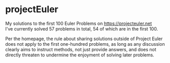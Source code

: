 # projectEuler
My solutions to the first 100 Euler Problems on https://projecteuler.net  
I've currently solved 57 problems in total, 54 of which are in the first 100.  

Per the homepage, the rule about sharing solutions outside of Project Euler does not apply to the first one-hundred problems, as long as any discussion clearly aims to instruct methods, not just provide answers, and does not directly threaten to undermine the enjoyment of solving later problems.
